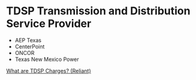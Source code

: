 # TDSP Transmission and Distribution Service Provider

- AEP Texas
- CenterPoint
- ONCOR
- Texas New Mexico Power

[What are TDSP Charges? (Reliant)](https://www.reliant.com/es/Images/SMB_Consultants_Webpage_Article_TDSP_Explanation_911816.pdf)
